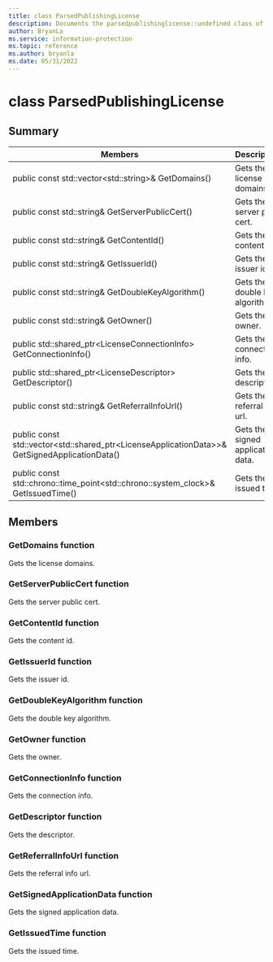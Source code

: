 ```yaml
---
title: class ParsedPublishingLicense 
description: Documents the parsedpublishinglicense::undefined class of the Microsoft Information Protection (MIP) SDK.
author: BryanLa
ms.service: information-protection
ms.topic: reference
ms.author: bryanla
ms.date: 05/31/2022
---
```


# class ParsedPublishingLicense 
  
## Summary
 Members                        | Descriptions                                
--------------------------------|---------------------------------------------
public const std::vector\<std::string\>& GetDomains()  |  Gets the license domains.
public const std::string& GetServerPublicCert()  |  Gets the server public cert.
public const std::string& GetContentId()  |  Gets the content id.
public const std::string& GetIssuerId()  |  Gets the issuer id.
public const std::string& GetDoubleKeyAlgorithm()  |  Gets the double key algorithm.
public const std::string& GetOwner()  |  Gets the owner.
public std::shared_ptr\<LicenseConnectionInfo\> GetConnectionInfo()  |  Gets the connection info.
public std::shared_ptr\<LicenseDescriptor\> GetDescriptor()  |  Gets the descriptor.
public const std::string& GetReferralInfoUrl()  |  Gets the referral info url.
public const std::vector\<std::shared_ptr\<LicenseApplicationData\>\>& GetSignedApplicationData()  |  Gets the signed application data.
public const std::chrono::time_point\<std::chrono::system_clock\>& GetIssuedTime()  |  Gets the issued time.
  
## Members
  
### GetDomains function
Gets the license domains.
  
### GetServerPublicCert function
Gets the server public cert.
  
### GetContentId function
Gets the content id.
  
### GetIssuerId function
Gets the issuer id.
  
### GetDoubleKeyAlgorithm function
Gets the double key algorithm.
  
### GetOwner function
Gets the owner.
  
### GetConnectionInfo function
Gets the connection info.
  
### GetDescriptor function
Gets the descriptor.
  
### GetReferralInfoUrl function
Gets the referral info url.
  
### GetSignedApplicationData function
Gets the signed application data.
  
### GetIssuedTime function
Gets the issued time.